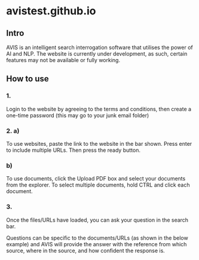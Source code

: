 # avistest.github.io

## Intro
AVIS is an intelligent search interrogation software that utilises the power of AI and NLP.
The website is currently under development, as such, certain features may not be available or fully working.

## How to use
### 1. 
Login to the website by agreeing to the terms and conditions, then create a one-time password (this may go to your junk email folder)

### 2. a) 
   To use websites, paste the link to the website in the bar shown. Press enter to include multiple URLs. Then press the ready button.
   ### b) 
   To use documents, click the Upload PDF box and select your documents from the explorer. To select multiple documents, hold CTRL and click each document.

### 3. 
Once the files/URLs have loaded, you can ask your question in the search bar.

   Questions can be specific to the documents/URLs (as shown in the below example) and AVIS will provide the answer with the reference from which source, where in the source, and how confident the response is.
